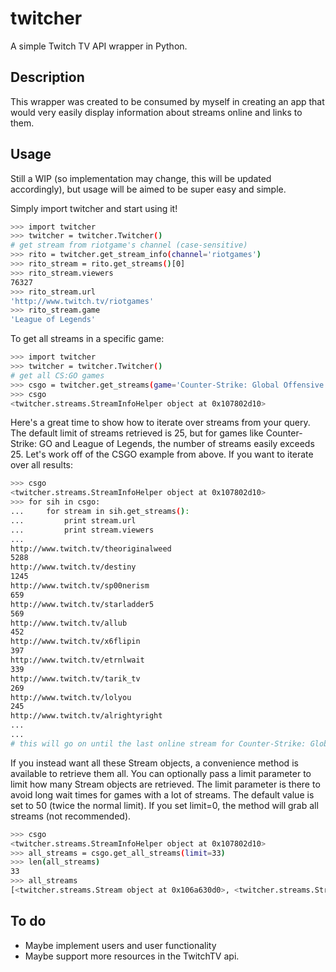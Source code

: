 twitcher
========

A simple Twitch TV API wrapper in Python.

## Description
This wrapper was created to be consumed by myself in creating an app that would
very easily display information about streams online and links to them. 

## Usage
Still a WIP (so implementation may change, this will be updated accordingly), 
but usage will be aimed to be super easy and simple.

Simply import twitcher and start using it!

```bash
>>> import twitcher
>>> twitcher = twitcher.Twitcher()
# get stream from riotgame's channel (case-sensitive)
>>> rito = twitcher.get_stream_info(channel='riotgames')
>>> rito_stream = rito.get_streams()[0]
>>> rito_stream.viewers
76327
>>> rito_stream.url
'http://www.twitch.tv/riotgames'
>>> rito_stream.game
'League of Legends'
```

To get all streams in a specific game:

```bash
>>> import twitcher
>>> twitcher = twitcher.Twitcher()
# get all CS:GO games
>>> csgo = twitcher.get_streams(game='Counter-Strike: Global Offensive')
>>> csgo
<twitcher.streams.StreamInfoHelper object at 0x107802d10>
```

Here's a great time to show how to iterate over streams from your query. The
default limit of streams retrieved is 25, but for games like Counter-Strike: GO
and League of Legends, the number of streams easily exceeds 25. Let's work off
of the CSGO example from above. If you want to iterate over all results:

```bash
>>> csgo
<twitcher.streams.StreamInfoHelper object at 0x107802d10>
>>> for sih in csgo:
...     for stream in sih.get_streams():
...         print stream.url
...         print stream.viewers
...         
http://www.twitch.tv/theoriginalweed
5288
http://www.twitch.tv/destiny
1245
http://www.twitch.tv/sp00nerism
659
http://www.twitch.tv/starladder5
569
http://www.twitch.tv/allub
452
http://www.twitch.tv/x6flipin
397
http://www.twitch.tv/etrnlwait
339
http://www.twitch.tv/tarik_tv
269
http://www.twitch.tv/lolyou
245
http://www.twitch.tv/alrightyright
...
...
# this will go on until the last online stream for Counter-Strike: Global Offensive streams.
```

If you instead want all these Stream objects, a convenience method is available 
to retrieve them all. You can optionally pass a limit parameter to limit how many
Stream objects are retrieved. The limit parameter is there to avoid long wait times
for games with a lot of streams. The default value is set to 50 (twice the normal
limit). If you set limit=0, the method will grab all streams (not recommended).

```bash
>>> csgo
<twitcher.streams.StreamInfoHelper object at 0x107802d10>
>>> all_streams = csgo.get_all_streams(limit=33)
>>> len(all_streams)
33
>>> all_streams
[<twitcher.streams.Stream object at 0x106a630d0>, <twitcher.streams.Stream object at 0x106e107d0>, <twitcher.streams.Stream object at 0x106e10ad0>, <twitcher.streams.Stream object at 0x106ebfa50>, ...]
```

## To do
* Maybe implement users and user functionality
* Maybe support more resources in the TwitchTV api.
